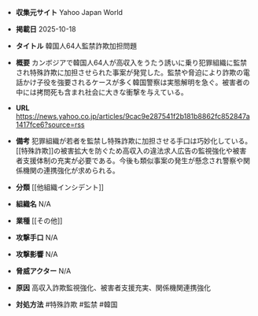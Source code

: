 - **収集元サイト**
Yahoo Japan World

- **掲載日**
2025-10-18

- **タイトル**
韓国人64人監禁詐欺加担問題

- **概要**
カンボジアで韓国人64人が高収入をうたう誘いに乗り犯罪組織に監禁され特殊詐欺に加担させられた事案が発覚した。監禁や脅迫により詐欺の電話かけ子役を強要されるケースが多く韓国警察は実態解明を急ぐ。被害者の中には拷問死も含まれ社会に大きな衝撃を与えている。

- **URL**
https://news.yahoo.co.jp/articles/9cac9e287541f2b181b8862fc852847a1417fce6?source=rss

- **備考**
犯罪組織が若者を監禁し特殊詐欺に加担させる手口は巧妙化している。[[特殊詐欺]]の被害拡大を防ぐため高収入の違法求人広告の監視強化や被害者支援体制の充実が必要である。今後も類似事案の発生が懸念され警察や関係機関の連携強化が求められる。

- **分類**
[[他組織インシデント]]

- **組織名**
N/A

- **業種**
[[その他]]

- **攻撃手口**
N/A

- **攻撃影響**
N/A

- **脅威アクター**
N/A

- **原因**
高収入詐欺監視強化、被害者支援充実、関係機関連携強化

- **対処方法**
#特殊詐欺 #監禁 #韓国
